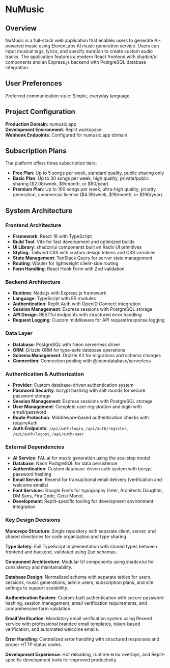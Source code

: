 # NuMusic

## Overview

NuMusic is a full-stack web application that enables users to generate AI-powered music using ElevenLabs AI music generation service. Users can input musical tags, lyrics, and specify duration to create custom audio tracks. The application features a modern React frontend with shadcn/ui components and an Express.js backend with PostgreSQL database integration.

## User Preferences

Preferred communication style: Simple, everyday language.

## Project Configuration

**Production Domain**: numusic.app  
**Development Environment**: Replit workspace  
**Webhook Endpoints**: Configured for numusic.app domain

## Subscription Plans

The platform offers three subscription tiers:

- **Free Plan**: Up to 5 songs per week, standard quality, public sharing only
- **Basic Plan**: Up to 30 songs per week, high quality, private/public sharing ($2.08/week, $9/month, or $90/year)
- **Premium Plan**: Up to 100 songs per week, ultra-high quality, priority generation, commercial license ($4.39/week, $19/month, or $190/year)

## System Architecture

### Frontend Architecture
- **Framework**: React 18 with TypeScript
- **Build Tool**: Vite for fast development and optimized builds
- **UI Library**: shadcn/ui components built on Radix UI primitives
- **Styling**: Tailwind CSS with custom design tokens and CSS variables
- **State Management**: TanStack Query for server state management
- **Routing**: Wouter for lightweight client-side routing
- **Form Handling**: React Hook Form with Zod validation

### Backend Architecture
- **Runtime**: Node.js with Express.js framework
- **Language**: TypeScript with ES modules
- **Authentication**: Replit Auth with OpenID Connect integration
- **Session Management**: Express sessions with PostgreSQL storage
- **API Design**: RESTful endpoints with structured error handling
- **Request Logging**: Custom middleware for API request/response logging

### Data Layer
- **Database**: PostgreSQL with Neon serverless driver
- **ORM**: Drizzle ORM for type-safe database operations
- **Schema Management**: Drizzle Kit for migrations and schema changes
- **Connection**: Connection pooling with @neondatabase/serverless

### Authentication & Authorization
- **Provider**: Custom database-driven authentication system
- **Password Security**: bcrypt hashing with salt rounds for secure password storage
- **Session Management**: Express sessions with PostgreSQL storage
- **User Management**: Complete user registration and login with email/password
- **Route Protection**: Middleware-based authentication checks with requireAuth
- **Auth Endpoints**: `/api/auth/login`, `/api/auth/register`, `/api/auth/logout`, `/api/auth/user`

### External Dependencies

- **AI Service**: FAL.ai for music generation using the ace-step model
- **Database**: Neon PostgreSQL for data persistence
- **Authentication**: Custom database-driven auth system with bcrypt password hashing
- **Email Service**: Resend for transactional email delivery (verification and welcome emails)
- **Font Services**: Google Fonts for typography (Inter, Architects Daughter, DM Sans, Fira Code, Geist Mono)
- **Development**: Replit-specific tooling for development environment integration

### Key Design Decisions

**Monorepo Structure**: Single repository with separate client, server, and shared directories for code organization and type sharing.

**Type Safety**: Full TypeScript implementation with shared types between frontend and backend, validated using Zod schemas.

**Component Architecture**: Modular UI components using shadcn/ui for consistency and maintainability.

**Database Design**: Normalized schema with separate tables for users, sessions, music generations, admin users, subscription plans, and site settings to support scalability.

**Authentication System**: Custom-built authentication with secure password hashing, session management, email verification requirements, and comprehensive form validation.

**Email Verification**: Mandatory email verification system using Resend service with professional branded email templates, token-based verification, and automated welcome emails.

**Error Handling**: Centralized error handling with structured responses and proper HTTP status codes.

**Development Experience**: Hot reloading, runtime error overlays, and Replit-specific development tools for improved productivity.